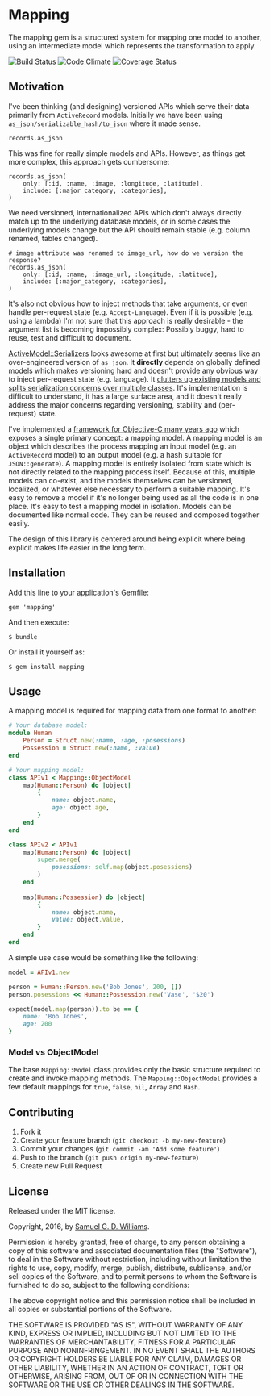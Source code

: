 # Mapping

The mapping gem is a structured system for mapping one model to another, using an intermediate model which represents the transformation to apply.

[![Build Status](https://travis-ci.org/ioquatix/mapping.svg?branch=master)](https://travis-ci.org/ioquatix/mapping)
[![Code Climate](https://codeclimate.com/github/ioquatix/mapping.svg)](https://codeclimate.com/github/ioquatix/mapping)
[![Coverage Status](https://coveralls.io/repos/ioquatix/mapping/badge.svg)](https://coveralls.io/r/ioquatix/mapping)

## Motivation

I've been thinking (and designing) versioned APIs which serve their data primarily from `ActiveRecord` models. Initially we have been using `as_json/serializable_hash/to_json` where it made sense. 

	records.as_json

This was fine for really simple models and APIs. However, as things get more complex, this approach gets cumbersome:

	records.as_json(
		only: [:id, :name, :image, :longitude, :latitude],
		include: [:major_category, :categories],
	)

We need versioned, internationalized APIs which don't always directly match up to the underlying database models, or in some cases the underlying models change but the API should remain stable (e.g. column renamed, tables changed).

	# image attribute was renamed to image_url, how do we version the response?
	records.as_json(
		only: [:id, :name, :image_url, :longitude, :latitude],
		include: [:major_category, :categories],
	)

It's also not obvious how to inject methods that take arguments, or even handle per-request state (e.g. `Accept-Language`). Even if it is possible (e.g. using a lambda) I'm not sure that this approach is really desirable - the argument list is becoming impossibly complex: Possibly buggy, hard to reuse, test and difficult to document.

[ActiveModel::Serializers](https://github.com/rails-api/active_model_serializers) looks awesome at first but ultimately seems like an over-engineered version of `as_json`. It **directly** depends on globally defined models which makes versioning hard and doesn't provide any obvious way to inject per-request state (e.g. language). It [clutters up existing models and splits serialization concerns over multiple classes](http://programmingisterrible.com/post/139222674273/write-code-that-is-easy-to-delete-not-easy-to-extend). It's implementation is difficult to understand, it has a large surface area, and it doesn't really address the major concerns regarding versioning, stability and (per-request) state.

I've implemented a [framework for Objective-C many years ago](https://github.com/oriontransfer/SWXMLMapping) which exposes a single primary concept: a mapping model. A mapping model is an object which describes the process mapping an input model (e.g. an `ActiveRecord` model) to an output model (e.g. a hash suitable for `JSON::generate`). A mapping model is entirely isolated from state which is not directly related to the mapping process itself. Because of this, multiple models can co-exist, and the models themselves can be versioned, localized, or whatever else necessary to perform a suitable mapping. It's easy to remove a model if it's no longer being used as all the code is in one place. It's easy to test a mapping model in isolation. Models can be documented like normal code. They can be reused and composed together easily.

The design of this library is centered around being explicit where being explicit makes life easier in the long term.

## Installation

Add this line to your application's Gemfile:

	gem 'mapping'

And then execute:

	$ bundle

Or install it yourself as:

	$ gem install mapping

## Usage

A mapping model is required for mapping data from one format to another:

```ruby
# Your database model:
module Human
	Person = Struct.new(:name, :age, :posessions)
	Possession = Struct.new(:name, :value)
end

# Your mapping model:
class APIv1 < Mapping::ObjectModel
	map(Human::Person) do |object|
		{
			name: object.name,
			age: object.age,
		}
	end
end

class APIv2 < APIv1
	map(Human::Person) do |object|
		super.merge(
			posessions: self.map(object.posessions)
		)
	end
	
	map(Human::Possession) do |object|
		{
			name: object.name,
			value: object.value,
		}
	end
end
```

A simple use case would be something like the following:

```ruby
model = APIv1.new

person = Human::Person.new('Bob Jones', 200, [])
person.posessions << Human::Possession.new('Vase', '$20')

expect(model.map(person)).to be == {
	name: 'Bob Jones',
	age: 200
}
```

### Model vs ObjectModel

The base `Mapping::Model` class provides only the basic structure required to create and invoke mapping methods. The `Mapping::ObjectModel` provides a few default mappings for `true`, `false`, `nil`, `Array` and `Hash`.

## Contributing

1. Fork it
2. Create your feature branch (`git checkout -b my-new-feature`)
3. Commit your changes (`git commit -am 'Add some feature'`)
4. Push to the branch (`git push origin my-new-feature`)
5. Create new Pull Request

## License

Released under the MIT license.

Copyright, 2016, by [Samuel G. D. Williams](http://www.codeotaku.com/samuel-williams).

Permission is hereby granted, free of charge, to any person obtaining a copy
of this software and associated documentation files (the "Software"), to deal
in the Software without restriction, including without limitation the rights
to use, copy, modify, merge, publish, distribute, sublicense, and/or sell
copies of the Software, and to permit persons to whom the Software is
furnished to do so, subject to the following conditions:

The above copyright notice and this permission notice shall be included in
all copies or substantial portions of the Software.

THE SOFTWARE IS PROVIDED "AS IS", WITHOUT WARRANTY OF ANY KIND, EXPRESS OR
IMPLIED, INCLUDING BUT NOT LIMITED TO THE WARRANTIES OF MERCHANTABILITY,
FITNESS FOR A PARTICULAR PURPOSE AND NONINFRINGEMENT. IN NO EVENT SHALL THE
AUTHORS OR COPYRIGHT HOLDERS BE LIABLE FOR ANY CLAIM, DAMAGES OR OTHER
LIABILITY, WHETHER IN AN ACTION OF CONTRACT, TORT OR OTHERWISE, ARISING FROM,
OUT OF OR IN CONNECTION WITH THE SOFTWARE OR THE USE OR OTHER DEALINGS IN
THE SOFTWARE.